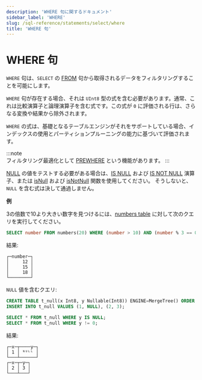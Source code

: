 ```yaml
---
description: 'WHERE 句に関するドキュメント'
sidebar_label: 'WHERE'
slug: /sql-reference/statements/select/where
title: 'WHERE 句'
---
```



# WHERE 句

`WHERE` 句は、`SELECT` の [FROM](../../../sql-reference/statements/select/from.md) 句から取得されるデータをフィルタリングすることを可能にします。

`WHERE` 句が存在する場合、それは `UInt8` 型の式を含む必要があります。通常、これは比較演算子と論理演算子を含む式です。この式が `0` に評価される行は、さらなる変換や結果から除外されます。

`WHERE` の式は、基礎となるテーブルエンジンがそれをサポートしている場合、インデックスの使用とパーティションプルーニングの能力に基づいて評価されます。

:::note    
フィルタリング最適化として [PREWHERE](../../../sql-reference/statements/select/prewhere.md) という機能があります。
:::

[NULL](/sql-reference/syntax#null) の値をテストする必要がある場合は、[IS NULL](/sql-reference/operators#is_null) および [IS NOT NULL](/sql-reference/operators#is_not_null) 演算子、または [isNull](../../../sql-reference/functions/functions-for-nulls.md#isnull) および [isNotNull](../../../sql-reference/functions/functions-for-nulls.md#isnotnull) 関数を使用してください。
そうしないと、`NULL` を含む式は決して通過しません。

**例**

3の倍数で10より大きい数字を見つけるには、[numbers table](../../../sql-reference/table-functions/numbers.md) に対して次のクエリを実行してください。

```sql
SELECT number FROM numbers(20) WHERE (number > 10) AND (number % 3 == 0);
```

結果:

```text
┌─number─┐
│     12 │
│     15 │
│     18 │
└────────┘
```

`NULL` 値を含むクエリ:

```sql
CREATE TABLE t_null(x Int8, y Nullable(Int8)) ENGINE=MergeTree() ORDER BY x;
INSERT INTO t_null VALUES (1, NULL), (2, 3);

SELECT * FROM t_null WHERE y IS NULL;
SELECT * FROM t_null WHERE y != 0;
```

結果:

```text
┌─x─┬────y─┐
│ 1 │ ᴺᵁᴸᴸ │
└───┴──────┘
┌─x─┬─y─┐
│ 2 │ 3 │
└───┴───┘
```
